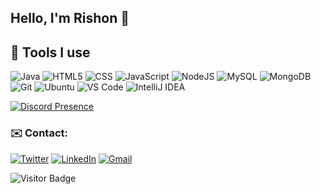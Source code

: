 <link rel="stylesheet" href="https://cdn.jsdelivr.net/gh/devicons/devicon@v2.10.1/devicon.min.css">

## Hello, I'm Rishon 👋

## 🔧 Tools I use 
![Java](https://img.shields.io/badge/-Java-black?style=flat-square&logo=java)
![HTML5](https://img.shields.io/badge/-HTML5-black?style=flat-square&logo=html5)
![CSS](https://img.shields.io/badge/-CSS-black?style=flat-square&logo=css3)
![JavaScript](https://img.shields.io/badge/-JavaScript-black?style=flat-square&logo=javascript)
![NodeJS](https://img.shields.io/badge/-NodeJS-black?style=flat-square&logo=Node.js)
![MySQL](https://img.shields.io/badge/-MySQL-black?style=flat-square&logo=mysql)
![MongoDB](https://img.shields.io/badge/-MongoDB-black?style=flat-square&logo=mongodb)
![Git](https://img.shields.io/badge/-Git-black?style=flat-square&logo=git)
![Ubuntu](https://img.shields.io/badge/-Ubuntu-black?style=flat-square&logo=ubuntu)
![VS Code](https://img.shields.io/badge/-VS%20Code-black?style=flat-square&logo=visualstudiocode)
![IntelliJ IDEA](https://img.shields.io/badge/-IntelliJ%20IDEA-black?style=flat-square&logo=intellijidea)


[![Discord Presence](https://lanyard.cnrad.dev/api/185711883460935680)](https://discord.com/users/185711883460935680)

### ✉️ Contact:
[![Twitter](https://img.shields.io/badge/twitter-%230077B5.svg?style=for-the-badge&logo=twitter&logoColor=white)](https://twitter.com/itsrishon)
[![LinkedIn](https://img.shields.io/badge/linkedin-%230077B5.svg?style=for-the-badge&logo=linkedin&logoColor=white)](https://www.linkedin.com/in/rishonj/)
[![Gmail](https://img.shields.io/badge/Gmail-D14836?style=for-the-badge&logo=gmail&logoColor=white)](mailto:mail@rishon.codes)

![Visitor Badge](https://visitor-badge.laobi.icu/badge?page_id=rishon.rishon)
